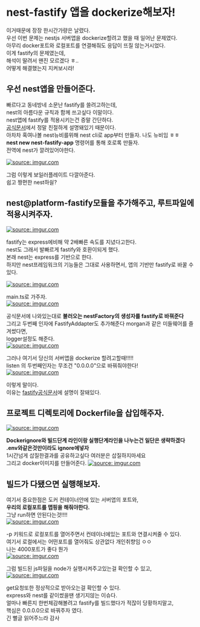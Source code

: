 # nest-fastify 앱을 dockerize해보자!

이거때문에 장장 한시간가량은 날렸다.  
우선 이번 문제는 nestjs 서버앱을 dockerize할려고 했을 때 일어난 문제였다.  
아무리 docker포트와 로컬포트를 연결해줘도 응답이 뜨질 않는거시었다.  
이게 fastify의 문제였는데,  
해석이 딸려서 왠진 모르겠다 ㅎ..  
어떻게 해결했는지 지켜보시라!

## 우선 nest앱을 만들어준다.

빠르다고 동네방네 소문난 fastify를 쓸려고하는데,  
nest의 아름다운 규칙과 함께 쓰고싶다 이말이다.  
nest앱에 fastify를 적용시키는건 증말 간단하다.  
[공식문서](https://docs.nestjs.com/techniques/performance)에서 정말 친절하게 설명돼있기 때문이다.  
아차차 혹여나볼 nest뉴비를위해 nest cli로 app부터 만들자. 나도 뉴비임 ㅎㅎ  
**nest new nest-fastify-app** 명령어를 통해 호로록 만들자.  
전역에 nest가 깔려있어야한다.

<a href="https://imgur.com/CS1hteQ"><img src="https://i.imgur.com/CS1hteQ.png" title="source: imgur.com" /></a>

그럼 이렇게 보일러플레이트 다깔아준다.  
쉽고 짱편한 nest하싈?

## nest@platform-fastify모듈을 추가해주고, 루트파일에 적용시켜주자.

<a href="https://imgur.com/DmwN5av"><img src="https://i.imgur.com/DmwN5av.png" title="source: imgur.com" /></a>

fastify는 express에비해 약 2배빠른 속도를 지녔다고한다.  
nest도 그래서 발빠르게 fastify와 호환이되게 했다.  
본래 nest는 express를 기반으로 한다.  
하지만 nest프레임워크의 기능들은 그대로 사용하면서, 앱의 기반만 fastify로 바꿀 수 있다.

<a href="https://imgur.com/Sc3B6ZX"><img src="https://i.imgur.com/Sc3B6ZX.png" title="source: imgur.com" /></a>

main.ts로 가주자.  
<a href="https://imgur.com/oBmCFgL"><img src="https://i.imgur.com/oBmCFgL.png" title="source: imgur.com" /></a>

공식문서에 나와있는대로 **불러오는 nestFactory의 생성자를 fastify로 바꿔준다**  
그리고 두번째 인자에 FastifyAddapter도 추가해준다 morgan과 같은 미들웨어를 즐겨썼다면,  
logger설정도 해준다.  
<a href="https://imgur.com/p9CrVQj"><img src="https://i.imgur.com/p9CrVQj.png" title="source: imgur.com" /></a>

그러나 여기서 당신의 서버앱을 dockerize 할려고할때!!!!!  
listen 의 두번째인자는 무조건 "0.0.0.0"으로 바꿔줘야한다!  
<a href="https://imgur.com/kNS0MhW"><img src="https://i.imgur.com/kNS0MhW.png" title="source: imgur.com" /></a>

이렇게 말이다.  
이유는 [fastify공식문서](https://www.fastify.io/docs/latest/Getting-Started/#your-first-server)에 설명이 잘돼있다.

## 프로젝트 디렉토리에 Dockerfile을 삽입해주자.

<a href="https://imgur.com/IjVyyPS"><img src="https://i.imgur.com/IjVyyPS.png" title="source: imgur.com" /></a>

**Dockerignore와 빌드단계 라인이랑 실행단계라인을 나누는건 일단은 생략하겠다 .env와같은것만이라도 ignore에넣자**  
1시간넘게 삽질한결과를 공유하고싶다 여러분은 삽질하지마세요  
그리고 docker이미지를 만들어준다.
<a href="https://imgur.com/dzpdlkz"><img src="https://i.imgur.com/dzpdlkz.png" title="source: imgur.com" /></a>

## 빌드가 다됐으면 실행해보자.

여기서 중요한점은 도커 컨테이너안에 있는 서버앱의 포트와,  
**우리의 로컬포트를 맵핑을 해줘야한다.**  
그냥 run하면 안된다는것!!!!  
<a href="https://imgur.com/UIk4lZa"><img src="https://i.imgur.com/UIk4lZa.png" title="source: imgur.com" /></a>

-p 키워드로 로컬포트를 열어주면서 컨테이너에있는 포트와 연결시켜줄 수 있다.  
여기서 로컬에서는 어떤포트를 열어줘도 상관없다 개인취향임 ㅇㅇ  
나는 4000포트가 좋다 뭔가  
<a href="https://imgur.com/2W0AcbA"><img src="https://i.imgur.com/2W0AcbA.png" title="source: imgur.com" /></a>

그럼 빌드된 js파일을 node가 실행시켜주고있는걸 확인할 수 있고,  
<a href="https://imgur.com/BUaTo9Q"><img src="https://i.imgur.com/BUaTo9Q.png" title="source: imgur.com" /></a>

get요청또한 정상적으로 받아오는걸 확인할 수 있다.  
express와 nest를 같이썼을땐 생기지않는 이슈다.  
얼마나 빠른지 한번체감해볼려고 fastify를 빌드했다가 적잖이 당황하지말고,  
핵심은 0.0.0.0으로 바꿔주자 였다.  
긴 뻘글 읽어주느라 감사
